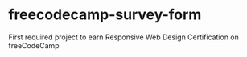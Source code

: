 # freecodecamp-survey-form
First required project to earn Responsive Web Design Certification on freeCodeCamp
